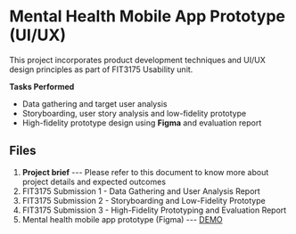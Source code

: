 
# Mental Health Mobile App Prototype (UI/UX)

This project incorporates product development techniques and UI/UX design principles as part of FIT3175 Usability unit. 

**Tasks Performed**

 - Data gathering and target user analysis
 - Storyboarding, user story analysis and low-fidelity prototype
 - High-fidelity prototype design using **Figma** and evaluation report


## Files

 1. **Project brief** --- Please refer to this document to know more about project details and expected outcomes
 2. FIT3175 Submission 1 - Data Gathering and User Analysis Report
 3. FIT3175 Submission 2 - Storyboarding and Low-Fidelity Prototype
 4. FIT3175 Submission 3 - High-Fidelity Prototyping and Evaluation Report
 5. Mental health mobile app prototype (Figma) --- [DEMO](https://www.figma.com/proto/nlUXILKAzRZUS087bgP1qY/FIT-3175-Assignment-3---Group-4?node-id=12-107&node-type=CANVAS&t=noHWAAzWc9DRDhjx-1&scaling=scale-down&content-scaling=fixed&page-id=0:1&starting-point-node-id=12:107&show-proto-sidebar=1) 
